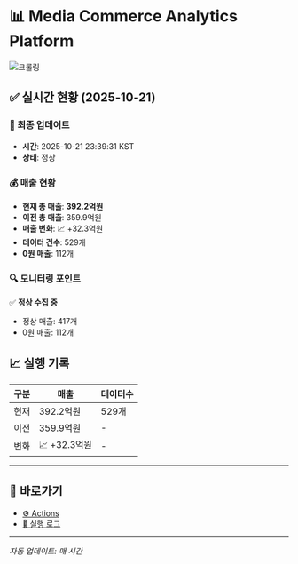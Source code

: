 # 📊 Media Commerce Analytics Platform

![크롤링](https://img.shields.io/badge/크롤링-정상-green)

## ✅ 실시간 현황 (2025-10-21)

### 📍 최종 업데이트
- **시간**: 2025-10-21 23:39:31 KST
- **상태**: 정상

### 💰 매출 현황
- **현재 총 매출**: **392.2억원**
- **이전 총 매출**: 359.9억원
- **매출 변화**: 📈 +32.3억원
- **데이터 건수**: 529개
- **0원 매출**: 112개

### 🔍 모니터링 포인트

✅ **정상 수집 중**
- 정상 매출: 417개
- 0원 매출: 112개


## 📈 실행 기록

| 구분 | 매출 | 데이터수 |
|------|------|----------|
| 현재 | 392.2억원 | 529개 |
| 이전 | 359.9억원 | - |
| 변화 | 📈 +32.3억원 | - |

---

## 🔗 바로가기

- [⚙️ Actions](../../actions)
- [📝 실행 로그](../../actions/workflows/daily_scraping.yml)

---

*자동 업데이트: 매 시간*
